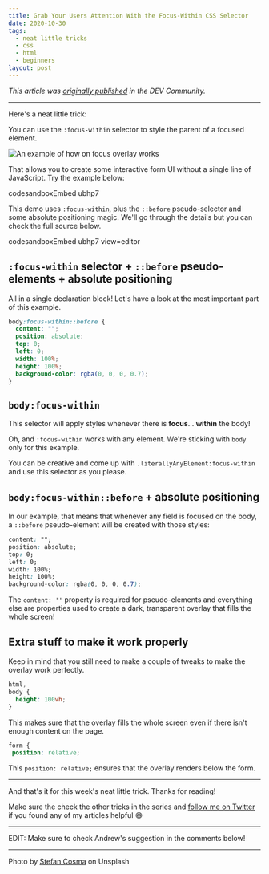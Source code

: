 ```yaml
---
title: Grab Your Users Attention With the Focus-Within CSS Selector
date: 2020-10-30
tags:
  - neat little tricks
  - css
  - html
  - beginners
layout: post
---
```


_This article was [originally published](https://dev.to/vtrpldn/grab-your-user-s-attention-with-the-focus-within-css-selector-4d4) in the DEV Community._

---

Here's a neat little trick:

You can use the `:focus-within` selector to style the parent of a focused element.

![An example of how on focus overlay works](https://dev-to-uploads.s3.amazonaws.com/i/0lja1zmk1zynjzdkr7d7.gif)

That allows you to create some interactive form UI without a single line of JavaScript. Try the example below:

codesandboxEmbed ubhp7

This demo uses `:focus-within`, plus the `::before` pseudo-selector and some absolute positioning magic. We'll go through the details but you can check the full source below.

codesandboxEmbed ubhp7 view=editor

## `:focus-within` selector + `::before` pseudo-elements + absolute positioning

All in a single declaration block! Let's have a look at the most important part of this example.

```css
body:focus-within::before {
  content: "";
  position: absolute;
  top: 0;
  left: 0;
  width: 100%;
  height: 100%;
  background-color: rgba(0, 0, 0, 0.7);
}
```

## `body:focus-within`

This selector will apply styles whenever there is **focus**... **within** the body!

Oh, and `:focus-within` works with any element. We're sticking with `body` only for this example.

You can be creative and come up with `.literallyAnyElement:focus-within` and use this selector as you please.

## `body:focus-within::before` + absolute positioning

In our example, that means that whenever any field is focused on the body, a `::before` pseudo-element will be created with those styles:

```css
content: "";
position: absolute;
top: 0;
left: 0;
width: 100%;
height: 100%;
background-color: rgba(0, 0, 0, 0.7);
```

The `content: ''` property is required for pseudo-elements and everything else are properties used to create a dark, transparent overlay that fills the whole screen!

## Extra stuff to make it work properly

Keep in mind that you still need to make a couple of tweaks to make the overlay work perfectly.

```css
html,
body {
  height: 100vh;
}
```

This makes sure that the overlay fills the whole screen even if there isn't enough content on the page.

```css
form {
 position: relative;
```

This `position: relative;` ensures that the overlay renders below the form.

---

And that's it for this week's neat little trick. Thanks for reading!

Make sure the check the other tricks in the series and [follow me on Twitter](https://twitter.com/paladini_dev) if you found any of my articles helpful 😄

---

EDIT: Make sure to check Andrew's suggestion in the comments below!

---

Photo by [Stefan Cosma](https://unsplash.com/@stefanbc) on Unsplash
